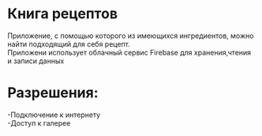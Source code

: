 # Книга рецептов
Приложение, с помощью которого из имеющихся ингредиентов, можно найти подходящий для себя рецепт.  
Приложени использует облачный сервис Firebase для хранения,чтения и записи данных
# Разрешения:
-Подключение к интернету  
-Доступ к галерее

